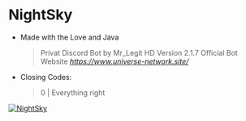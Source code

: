 # NightSky
-  Made with the Love and Java
	> Privat Discord Bot by Mr_Legit HD
     Version 2.1.7 
     Official Bot Website _https://www.universe-network.site/_ 
    
-  Closing Codes:
    > 0 | Everything right
                                
                                
                                

<a href="https://top.gg/bot/750778627565682798">
    <img src="https://top.gg/api/widget/750778627565682798.svg" alt="NightSky" />
</a>

